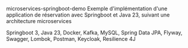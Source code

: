 microservices-springboot-demo
Exemple d'implémentation d'une application de réservation avec Springboot et Java 23, suivant une architecture microservices

Springboot 3, Java 23, Docker, Kafka, MySQL, Spring Data JPA, Flyway, Swagger, Lombok, Postman, Keycloak, Resilience 4J
